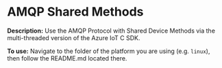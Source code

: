 # AMQP Shared Methods

**Description:**
Use the AMQP Protocol with Shared Device Methods via the multi-threaded version of the Azure IoT C SDK.

**To use:** 
Navigate to the folder of the platform you are using (e.g. `linux`), then follow the README.md located there.
